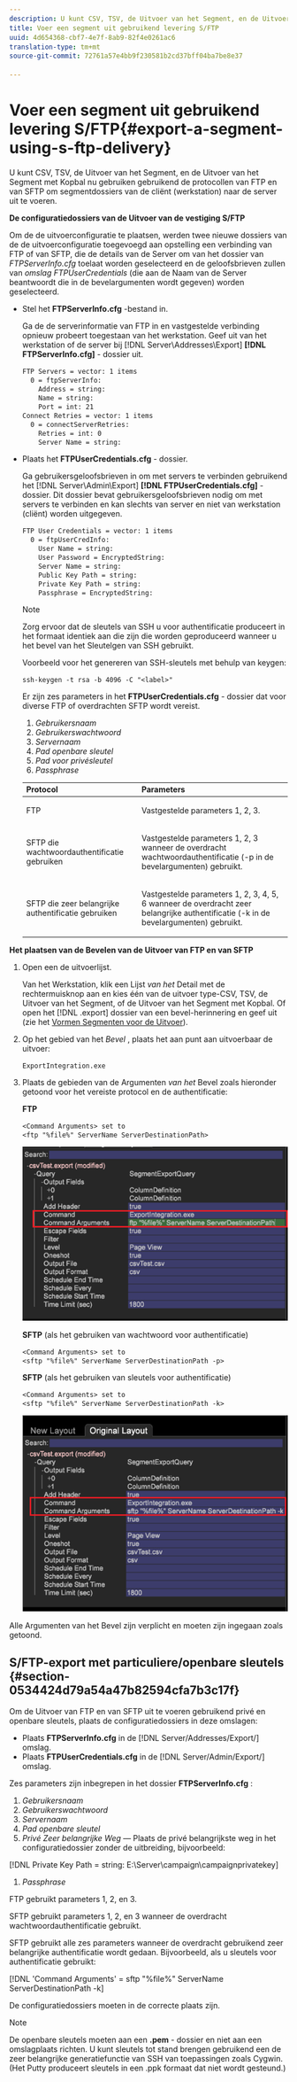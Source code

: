 ```yaml
---
description: U kunt CSV, TSV, de Uitvoer van het Segment, en de Uitvoer van het Segment met Kopbal nu gebruiken gebruikend de protocollen van FTP en van SFTP om segmentdossiers van de cliënt (werkstation) naar de server uit te voeren.
title: Voer een segment uit gebruikend levering S/FTP
uuid: 4d654368-cbf7-4e7f-8ab9-82f4e0261ac6
translation-type: tm+mt
source-git-commit: 72761a57e4bb9f230581b2cd37bff04ba7be8e37

---
```



# Voer een segment uit gebruikend levering S/FTP{#export-a-segment-using-s-ftp-delivery}

U kunt CSV, TSV, de Uitvoer van het Segment, en de Uitvoer van het Segment met Kopbal nu gebruiken gebruikend de protocollen van FTP en van SFTP om segmentdossiers van de cliënt (werkstation) naar de server uit te voeren.

**De configuratiedossiers van de Uitvoer van de vestiging S/FTP**

Om de de uitvoerconfiguratie te plaatsen, werden twee nieuwe dossiers van de de uitvoerconfiguratie toegevoegd aan opstelling een verbinding van FTP of van SFTP, die de details van de Server om van het dossier van *FTPServerInfo.cfg* toelaat worden geselecteerd en de geloofsbrieven zullen van *omslag FTPUserCredentials* (die aan de Naam van de Server beantwoordt die in de bevelargumenten wordt gegeven) worden geselecteerd.

* Stel het **FTPServerInfo.cfg** -bestand in.

   Ga de de serverinformatie van FTP in en vastgestelde verbinding opnieuw probeert toegestaan van het werkstation. Geef uit van het werkstation of de server bij [!DNL Server\Addresses\Export\] **[!DNL FTPServerInfo.cfg]** - dossier uit.

   ```
   FTP Servers = vector: 1 items 
     0 = ftpServerInfo:  
       Address = string:  
       Name = string:  
       Port = int: 21 
   Connect Retries = vector: 1 items 
     0 = connectServerRetries:  
       Retries = int: 0 
       Server Name = string:
   ```

* Plaats het **FTPUserCredentials.cfg** - dossier.

   Ga gebruikersgeloofsbrieven in om met servers te verbinden gebruikend het [!DNL Server\Admin\Export\] **[!DNL FTPUserCredentials.cfg]** - dossier. Dit dossier bevat gebruikersgeloofsbrieven nodig om met servers te verbinden en kan slechts van server en niet van werkstation (cliënt) worden uitgegeven.

   ```
   FTP User Credentials = vector: 1 items 
     0 = ftpUserCredInfo: 
       User Name = string:  
       User Password = EncryptedString:  
       Server Name = string:  
       Public Key Path = string:  
       Private Key Path = string:  
       Passphrase = EncryptedString:
   ```

   >[!NOTE]
   >
   >Zorg ervoor dat de sleutels van SSH u voor authentificatie produceert in het formaat identiek aan die zijn die worden geproduceerd wanneer u het bevel van het Sleutelgen van SSH gebruikt.
   >
   >Voorbeeld voor het genereren van SSH-sleutels met behulp van keygen:
   >
   >```
   >ssh-keygen -t rsa -b 4096 -C "<label>"
   >```

   Er zijn zes parameters in het **FTPUserCredentials.cfg** - dossier dat voor diverse FTP of overdrachten SFTP wordt vereist.

   1. *Gebruikersnaam*
   1. *Gebruikerswachtwoord*
   1. *Servernaam*
   1. *Pad openbare sleutel*
   1. *Pad voor privésleutel*
   1. *Passphrase*
   <table id="table_4EB416DC770D4D1AA4FAD9676C0D680C"> 
    <thead> 
      <tr> 
      <th colname="col1" class="entry"> Protocol </th> 
      <th colname="col2" class="entry"> Parameters </th> 
      </tr> 
    </thead>
    <tbody> 
      <tr> 
      <td colname="col1"> <p>FTP </p> </td> 
      <td colname="col2"> <p>Vastgestelde parameters 1, 2, 3. </p> </td> 
      </tr> 
      <tr> 
      <td colname="col1"> <p>SFTP die wachtwoordauthentificatie gebruiken </p> </td> 
      <td colname="col2"> <p>Vastgestelde parameters 1, 2, 3 wanneer de overdracht wachtwoordauthentificatie (-p in de bevelargumenten) gebruikt. </p> </td> 
      </tr> 
      <tr> 
      <td colname="col1"> <p>SFTP die zeer belangrijke authentificatie gebruiken </p> </td> 
      <td colname="col2"> <p>Vastgestelde parameters 1, 2, 3, 4, 5, 6 wanneer de overdracht zeer belangrijke authentificatie (-k in de bevelargumenten) gebruikt. </p> </td> 
      </tr> 
    </tbody> 
    </table>

**Het plaatsen van de Bevelen van de Uitvoer van FTP en van SFTP**

1. Open een de uitvoerlijst.

   Van het Werkstation, klik een Lijst *van het* Detail met de rechtermuisknop aan en kies één van de uitvoer type-CSV, TSV, de Uitvoer van het Segment, of de Uitvoer van het Segment met Kopbal. Of open het [!DNL .export] dossier van een bevel-herinnering en geef uit (zie het [Vormen Segmenten voor de Uitvoer](../../../home/c-get-started/c-exp-data-seg-exp/t-config-sgts-expt.md#task-8857f221fa66463990ec9b60db6db372)).

1. Op het gebied van het *Bevel* , plaats het aan punt aan uitvoerbaar de uitvoer:

   ```
   ExportIntegration.exe
   ```

1. Plaats de gebieden van de Argumenten *van het* Bevel zoals hieronder getoond voor het vereiste protocol en de authentificatie:

   **FTP**

   ```
   <Command Arguments> set to  
   <ftp "%file%" ServerName ServerDestinationPath>
   ```

   ![](assets/FTP_Command_arguments.png)

   **SFTP** (als het gebruiken van wachtwoord voor authentificatie)

   ```
   <Command Arguments> set to  
   <sftp "%file%" ServerName ServerDestinationPath -p>
   ```

   **SFTP** (als het gebruiken van sleutels voor authentificatie)

   ```
   <Command Arguments> set to  
   <sftp "%file%" ServerName ServerDestinationPath -k>
   ```

   ![](assets/SFTP_command_arguments.png)

Alle Argumenten van het Bevel zijn verplicht en moeten zijn ingegaan zoals getoond.

## S/FTP-export met particuliere/openbare sleutels {#section-0534424d79a54a47b82594cfa7b3c17f}

Om de Uitvoer van FTP en van SFTP uit te voeren gebruikend privé en openbare sleutels, plaats de configuratiedossiers in deze omslagen:

* Plaats **FTPServerInfo.cfg** in de [!DNL Server/Addresses/Export/] omslag.
* Plaats **FTPUserCredentials.cfg** in de [!DNL Server/Admin/Export/] omslag.

Zes parameters zijn inbegrepen in het dossier **FTPServerInfo.cfg** :

1. *Gebruikersnaam*
1. *Gebruikerswachtwoord*
1. *Servernaam*
1. *Pad openbare sleutel*
1. *Privé Zeer belangrijke Weg —* Plaats de privé belangrijkste weg in het configuratiedossier zonder de uitbreiding, bijvoorbeeld:

[!DNL Private Key Path = string: E:\\Server\\campaign\\campaignprivatekey]

1. *Passphrase*

FTP gebruikt parameters 1, 2, en 3.

SFTP gebruikt parameters 1, 2, en 3 wanneer de overdracht wachtwoordauthentificatie gebruikt.

SFTP gebruikt alle zes parameters wanneer de overdracht gebruikend zeer belangrijke authentificatie wordt gedaan. Bijvoorbeeld, als u sleutels voor authentificatie gebruikt:

[!DNL 'Command Arguments' = sftp "%file%" ServerName ServerDestinationPath -k]

De configuratiedossiers moeten in de correcte plaats zijn.

>[!NOTE]
>
>De openbare sleutels moeten aan een **.pem** - dossier en niet aan een omslagplaats richten. U kunt sleutels tot stand brengen gebruikend een de zeer belangrijke generatiefunctie van SSH van toepassingen zoals Cygwin. (Het Putty produceert sleutels in een .ppk formaat dat niet wordt gesteund.)
